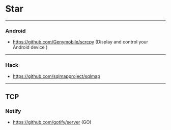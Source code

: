 # Star




----
### Android
- https://github.com/Genymobile/scrcpy (Display and control your Android device )

----
### Hack
- https://github.com/sqlmapproject/sqlmap

----
## TCP
### Notify
- https://github.com/gotify/server (GO)

